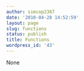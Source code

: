 ```yaml
---
author: simcop2387
date: '2010-04-28 14:52:59'
layout: page
slug: functions
status: publish
title: Functions
wordpress_id: '43'
---
```


None


